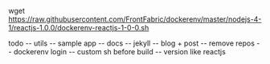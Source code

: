 wget https://raw.githubusercontent.com/FrontFabric/dockerenv/master/nodejs-4-1/reactjs-1.0.0/dockerenv-reactjs-1-0-0.sh

todo
-- utils
-- sample app
-- docs
-- jekyll
-- blog + post
-- remove repos
-- dockerenv login
-- custom sh before build
-- version like reactjs